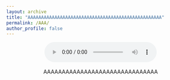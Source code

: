 ```yaml
---
layout: archive
title: "AAAAAAAAAAAAAAAAAAAAAAAAAAAAAAAAAAAAAAAAAAAAAAAAAA"
permalink: /AAA/
author_profile: false
---
```

<html lang="en-US">
<head>
<!-- Global site tag (gtag.js) - Google Analytics -->
<script async src="https://www.googletagmanager.com/gtag/js?id=UA-157295670-1"></script>
<script>
  window.dataLayer = window.dataLayer || [];
  function gtag(){dataLayer.push(arguments);}
  gtag('js', new Date());

  gtag('config', 'UA-157295670-1');
</script>

<center><audio controls loop>
  <source src="/files/AAA.mp3" type="audio/mp3">
  <source src="/files/AAA.mp3" type="audio/mp3">
Your browser does not support the audio element.
</audio></center>

<center><br>AAAAAAAAAAAAAAAAAAAAAAAAAAAAAAA</center> 
<center><br></center>
<center><span id="seconds"></span></center>


<script>
var sec = 0;
    function pad ( val ) { return val > 9 ? val : "0" + val; }
    setInterval( function(){
        document.getElementById("seconds").innerHTML=pad(++sec%9999999999999999999999999999999);
    }, 1000);
</script>